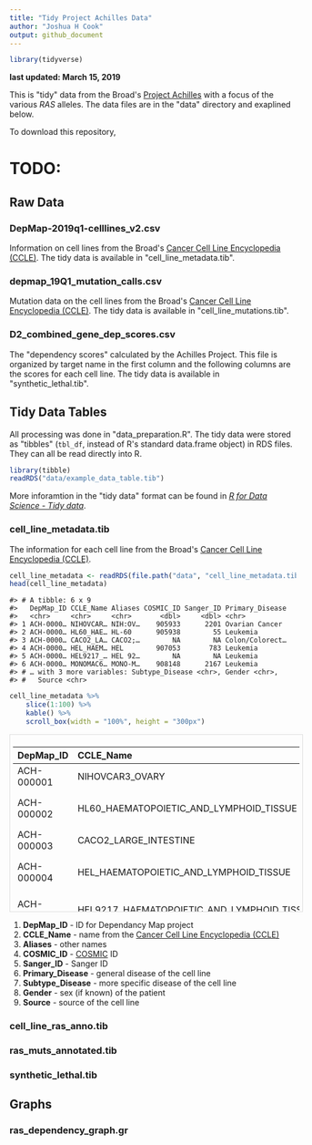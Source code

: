 ```yaml
---
title: "Tidy Project Achilles Data"
author: "Joshua H Cook"
output: github_document
---
```





```r
library(tidyverse)
```

**last updated: March 15, 2019**

This is "tidy" data from the Broad's [Project Achilles](https://depmap.org/portal/achilles/) with a focus of the various *RAS* alleles. The data files are in the "data" directory and exaplined below.

To download this repository,

# TODO:

## Raw Data

### DepMap-2019q1-celllines_v2.csv

Information on cell lines from the Broad's [Cancer Cell Line Encyclopedia (CCLE)](https://portals.broadinstitute.org/ccle). The tidy data is available in "cell_line_metadata.tib".

### depmap_19Q1_mutation_calls.csv

Mutation data on the cell lines from the Broad's [Cancer Cell Line Encyclopedia (CCLE)](https://portals.broadinstitute.org/ccle). The tidy data is available in "cell_line_mutations.tib".

### D2_combined_gene_dep_scores.csv

The "dependency scores" calculated by the Achilles Project. This file is organized by target name in the first column and the following columns are the scores for each cell line. The tidy data is available in "synthetic_lethal.tib".


## Tidy Data Tables

All processing was done in "data_preparation.R". The tidy data were stored as "tibbles" (`tbl_df`, instead of R's standard data.frame object) in RDS files. They can all be read directly into R.


```r
library(tibble)
readRDS("data/example_data_table.tib")
```

More inforamtion in the "tidy data" format can be found in [*R for Data Science - Tidy data*](https://r4ds.had.co.nz/tidy-data.html). 

### cell_line_metadata.tib

The information for each cell line from the Broad's [Cancer Cell Line Encyclopedia (CCLE)](https://portals.broadinstitute.org/ccle).


```r
cell_line_metadata <- readRDS(file.path("data", "cell_line_metadata.tib"))
head(cell_line_metadata)
```

```
#> # A tibble: 6 x 9
#>   DepMap_ID CCLE_Name Aliases COSMIC_ID Sanger_ID Primary_Disease
#>   <chr>     <chr>     <chr>       <dbl>     <dbl> <chr>          
#> 1 ACH-0000… NIHOVCAR… NIH:OV…    905933      2201 Ovarian Cancer 
#> 2 ACH-0000… HL60_HAE… HL-60      905938        55 Leukemia       
#> 3 ACH-0000… CACO2_LA… CACO2;…        NA        NA Colon/Colorect…
#> 4 ACH-0000… HEL_HAEM… HEL        907053       783 Leukemia       
#> 5 ACH-0000… HEL9217_… HEL 92…        NA        NA Leukemia       
#> 6 ACH-0000… MONOMAC6… MONO-M…    908148      2167 Leukemia       
#> # … with 3 more variables: Subtype_Disease <chr>, Gender <chr>,
#> #   Source <chr>
```


```r
cell_line_metadata %>%
	slice(1:100) %>%
	kable() %>%
	scroll_box(width = "100%", height = "300px")
```

<div style="border: 1px solid #ddd; padding: 5px; overflow-y: scroll; height:300px; overflow-x: scroll; width:100%; "><table>
 <thead>
  <tr>
   <th style="text-align:left;"> DepMap_ID </th>
   <th style="text-align:left;"> CCLE_Name </th>
   <th style="text-align:left;"> Aliases </th>
   <th style="text-align:right;"> COSMIC_ID </th>
   <th style="text-align:right;"> Sanger_ID </th>
   <th style="text-align:left;"> Primary_Disease </th>
   <th style="text-align:left;"> Subtype_Disease </th>
   <th style="text-align:left;"> Gender </th>
   <th style="text-align:left;"> Source </th>
  </tr>
 </thead>
<tbody>
  <tr>
   <td style="text-align:left;"> ACH-000001 </td>
   <td style="text-align:left;"> NIHOVCAR3_OVARY </td>
   <td style="text-align:left;"> NIH:OVCAR-3;OVCAR3 </td>
   <td style="text-align:right;"> 905933 </td>
   <td style="text-align:right;"> 2201 </td>
   <td style="text-align:left;"> Ovarian Cancer </td>
   <td style="text-align:left;"> Adenocarcinoma, high grade serous </td>
   <td style="text-align:left;"> Female </td>
   <td style="text-align:left;"> ATCC </td>
  </tr>
  <tr>
   <td style="text-align:left;"> ACH-000002 </td>
   <td style="text-align:left;"> HL60_HAEMATOPOIETIC_AND_LYMPHOID_TISSUE </td>
   <td style="text-align:left;"> HL-60 </td>
   <td style="text-align:right;"> 905938 </td>
   <td style="text-align:right;"> 55 </td>
   <td style="text-align:left;"> Leukemia </td>
   <td style="text-align:left;"> Acute Myelogenous Leukemia (AML), M3 (Promyelocytic) </td>
   <td style="text-align:left;"> Female </td>
   <td style="text-align:left;"> ATCC </td>
  </tr>
  <tr>
   <td style="text-align:left;"> ACH-000003 </td>
   <td style="text-align:left;"> CACO2_LARGE_INTESTINE </td>
   <td style="text-align:left;"> CACO2;CACO2;CaCo-2 </td>
   <td style="text-align:right;"> NA </td>
   <td style="text-align:right;"> NA </td>
   <td style="text-align:left;"> Colon/Colorectal Cancer </td>
   <td style="text-align:left;"> Colon Adenocarcinoma </td>
   <td style="text-align:left;"> -1 </td>
   <td style="text-align:left;"> NA </td>
  </tr>
  <tr>
   <td style="text-align:left;"> ACH-000004 </td>
   <td style="text-align:left;"> HEL_HAEMATOPOIETIC_AND_LYMPHOID_TISSUE </td>
   <td style="text-align:left;"> HEL </td>
   <td style="text-align:right;"> 907053 </td>
   <td style="text-align:right;"> 783 </td>
   <td style="text-align:left;"> Leukemia </td>
   <td style="text-align:left;"> Acute Myelogenous Leukemia (AML), M6 (Erythroleukemia) </td>
   <td style="text-align:left;"> Male </td>
   <td style="text-align:left;"> DSMZ </td>
  </tr>
  <tr>
   <td style="text-align:left;"> ACH-000005 </td>
   <td style="text-align:left;"> HEL9217_HAEMATOPOIETIC_AND_LYMPHOID_TISSUE </td>
   <td style="text-align:left;"> HEL 92.1.7 </td>
   <td style="text-align:right;"> NA </td>
   <td style="text-align:right;"> NA </td>
   <td style="text-align:left;"> Leukemia </td>
   <td style="text-align:left;"> Acute Myelogenous Leukemia (AML), M6 (Erythroleukemia) </td>
   <td style="text-align:left;"> Male </td>
   <td style="text-align:left;"> ATCC </td>
  </tr>
  <tr>
   <td style="text-align:left;"> ACH-000006 </td>
   <td style="text-align:left;"> MONOMAC6_HAEMATOPOIETIC_AND_LYMPHOID_TISSUE </td>
   <td style="text-align:left;"> MONO-MAC-6 </td>
   <td style="text-align:right;"> 908148 </td>
   <td style="text-align:right;"> 2167 </td>
   <td style="text-align:left;"> Leukemia </td>
   <td style="text-align:left;"> Acute Myelogenous Leukemia (AML), M5 (Monocytic) </td>
   <td style="text-align:left;"> Male </td>
   <td style="text-align:left;"> DSMZ </td>
  </tr>
  <tr>
   <td style="text-align:left;"> ACH-000007 </td>
   <td style="text-align:left;"> LS513_LARGE_INTESTINE </td>
   <td style="text-align:left;"> LS513 </td>
   <td style="text-align:right;"> 907795 </td>
   <td style="text-align:right;"> 569 </td>
   <td style="text-align:left;"> Colon/Colorectal Cancer </td>
   <td style="text-align:left;"> Colon Carcinoma </td>
   <td style="text-align:left;"> Male </td>
   <td style="text-align:left;"> ATCC </td>
  </tr>
  <tr>
   <td style="text-align:left;"> ACH-000009 </td>
   <td style="text-align:left;"> C2BBE1_LARGE_INTESTINE </td>
   <td style="text-align:left;"> C2BBe1 </td>
   <td style="text-align:right;"> 910700 </td>
   <td style="text-align:right;"> 2104 </td>
   <td style="text-align:left;"> Colon/Colorectal Cancer </td>
   <td style="text-align:left;"> Colon Adenocarcinoma </td>
   <td style="text-align:left;"> Male </td>
   <td style="text-align:left;"> ATCC </td>
  </tr>
  <tr>
   <td style="text-align:left;"> ACH-000010 </td>
   <td style="text-align:left;"> NCIH2077_LUNG </td>
   <td style="text-align:left;"> NCI-H2077;NCI-H1581 </td>
   <td style="text-align:right;"> NA </td>
   <td style="text-align:right;"> NA </td>
   <td style="text-align:left;"> Lung Cancer </td>
   <td style="text-align:left;"> Non-Small Cell Lung Cancer (NSCLC), Adenocarcinoma </td>
   <td style="text-align:left;"> NA </td>
   <td style="text-align:left;"> NA </td>
  </tr>
  <tr>
   <td style="text-align:left;"> ACH-000011 </td>
   <td style="text-align:left;"> 253J_URINARY_TRACT </td>
   <td style="text-align:left;"> 253J </td>
   <td style="text-align:right;"> NA </td>
   <td style="text-align:right;"> NA </td>
   <td style="text-align:left;"> Bladder Cancer </td>
   <td style="text-align:left;"> Carcinoma </td>
   <td style="text-align:left;"> NA </td>
   <td style="text-align:left;"> KCLB </td>
  </tr>
  <tr>
   <td style="text-align:left;"> ACH-000012 </td>
   <td style="text-align:left;"> HCC827_LUNG </td>
   <td style="text-align:left;"> HCC827 </td>
   <td style="text-align:right;"> 1240146 </td>
   <td style="text-align:right;"> 354 </td>
   <td style="text-align:left;"> Lung Cancer </td>
   <td style="text-align:left;"> Non-Small Cell Lung Cancer (NSCLC), Adenocarcinoma </td>
   <td style="text-align:left;"> Female </td>
   <td style="text-align:left;"> ATCC </td>
  </tr>
  <tr>
   <td style="text-align:left;"> ACH-000013 </td>
   <td style="text-align:left;"> ONCODG1_OVARY </td>
   <td style="text-align:left;"> ONCO-DG-1 </td>
   <td style="text-align:right;"> NA </td>
   <td style="text-align:right;"> NA </td>
   <td style="text-align:left;"> Ovarian Cancer </td>
   <td style="text-align:left;"> Adenocarcinoma </td>
   <td style="text-align:left;"> Female </td>
   <td style="text-align:left;"> DSMZ </td>
  </tr>
  <tr>
   <td style="text-align:left;"> ACH-000014 </td>
   <td style="text-align:left;"> HS294T_SKIN </td>
   <td style="text-align:left;"> Hs 294T;A101D;Hs 294.T </td>
   <td style="text-align:right;"> NA </td>
   <td style="text-align:right;"> NA </td>
   <td style="text-align:left;"> Skin Cancer </td>
   <td style="text-align:left;"> Melanoma </td>
   <td style="text-align:left;"> Male </td>
   <td style="text-align:left;"> ATCC </td>
  </tr>
  <tr>
   <td style="text-align:left;"> ACH-000015 </td>
   <td style="text-align:left;"> NCIH1581_LUNG </td>
   <td style="text-align:left;"> NCI-H1581;NCI-H2077 </td>
   <td style="text-align:right;"> 908471 </td>
   <td style="text-align:right;"> 1237 </td>
   <td style="text-align:left;"> Lung Cancer </td>
   <td style="text-align:left;"> Non-Small Cell Lung Cancer (NSCLC), Large Cell Carcinoma </td>
   <td style="text-align:left;"> Male </td>
   <td style="text-align:left;"> ATCC </td>
  </tr>
  <tr>
   <td style="text-align:left;"> ACH-000016 </td>
   <td style="text-align:left;"> SLR21_KIDNEY </td>
   <td style="text-align:left;"> SLR 21 </td>
   <td style="text-align:right;"> NA </td>
   <td style="text-align:right;"> NA </td>
   <td style="text-align:left;"> Kidney Cancer </td>
   <td style="text-align:left;"> Renal Cell Carcinoma </td>
   <td style="text-align:left;"> NA </td>
   <td style="text-align:left;"> NA </td>
  </tr>
  <tr>
   <td style="text-align:left;"> ACH-000017 </td>
   <td style="text-align:left;"> SKBR3_BREAST </td>
   <td style="text-align:left;"> SK-BR-3 </td>
   <td style="text-align:right;"> NA </td>
   <td style="text-align:right;"> NA </td>
   <td style="text-align:left;"> Breast Cancer </td>
   <td style="text-align:left;"> Carcinoma </td>
   <td style="text-align:left;"> Female </td>
   <td style="text-align:left;"> ATCC </td>
  </tr>
  <tr>
   <td style="text-align:left;"> ACH-000018 </td>
   <td style="text-align:left;"> T24_URINARY_TRACT </td>
   <td style="text-align:left;"> T24 </td>
   <td style="text-align:right;"> 724812 </td>
   <td style="text-align:right;"> 1455 </td>
   <td style="text-align:left;"> Bladder Cancer </td>
   <td style="text-align:left;"> Carcinoma </td>
   <td style="text-align:left;"> Female </td>
   <td style="text-align:left;"> ATCC </td>
  </tr>
  <tr>
   <td style="text-align:left;"> ACH-000019 </td>
   <td style="text-align:left;"> MCF7_BREAST </td>
   <td style="text-align:left;"> MCF7 </td>
   <td style="text-align:right;"> 905946 </td>
   <td style="text-align:right;"> 588 </td>
   <td style="text-align:left;"> Breast Cancer </td>
   <td style="text-align:left;"> Carcinoma </td>
   <td style="text-align:left;"> Female </td>
   <td style="text-align:left;"> ATCC </td>
  </tr>
  <tr>
   <td style="text-align:left;"> ACH-000492 </td>
   <td style="text-align:left;"> MUTZ5_HAEMATOPOIETIC_AND_LYMPHOID_TISSUE </td>
   <td style="text-align:left;"> MUTZ-5 </td>
   <td style="text-align:right;"> NA </td>
   <td style="text-align:right;"> NA </td>
   <td style="text-align:left;"> Leukemia </td>
   <td style="text-align:left;"> Acute Lymphoblastic Leukemia (ALL), B-cell </td>
   <td style="text-align:left;"> Male </td>
   <td style="text-align:left;"> DSMZ </td>
  </tr>
  <tr>
   <td style="text-align:left;"> ACH-000021 </td>
   <td style="text-align:left;"> NCIH1693_LUNG </td>
   <td style="text-align:left;"> NCI-H1693 </td>
   <td style="text-align:right;"> 687802 </td>
   <td style="text-align:right;"> 634 </td>
   <td style="text-align:left;"> Lung Cancer </td>
   <td style="text-align:left;"> Non-Small Cell Lung Cancer (NSCLC), Adenocarcinoma </td>
   <td style="text-align:left;"> Female </td>
   <td style="text-align:left;"> ATCC </td>
  </tr>
  <tr>
   <td style="text-align:left;"> ACH-000022 </td>
   <td style="text-align:left;"> PATU8988S_PANCREAS </td>
   <td style="text-align:left;"> PA-TU-8988S </td>
   <td style="text-align:right;"> NA </td>
   <td style="text-align:right;"> NA </td>
   <td style="text-align:left;"> Pancreatic Cancer </td>
   <td style="text-align:left;"> Ductal Adenocarcinoma, exocrine </td>
   <td style="text-align:left;"> Female </td>
   <td style="text-align:left;"> DSMZ </td>
  </tr>
  <tr>
   <td style="text-align:left;"> ACH-000023 </td>
   <td style="text-align:left;"> PATU8988T_PANCREAS </td>
   <td style="text-align:left;"> PA-TU-8988T </td>
   <td style="text-align:right;"> 1240201 </td>
   <td style="text-align:right;"> 1242 </td>
   <td style="text-align:left;"> Pancreatic Cancer </td>
   <td style="text-align:left;"> Ductal Adenocarcinoma, exocrine </td>
   <td style="text-align:left;"> Female </td>
   <td style="text-align:left;"> DSMZ </td>
  </tr>
  <tr>
   <td style="text-align:left;"> ACH-000024 </td>
   <td style="text-align:left;"> OPM2_HAEMATOPOIETIC_AND_LYMPHOID_TISSUE </td>
   <td style="text-align:left;"> OPM-2 </td>
   <td style="text-align:right;"> 909249 </td>
   <td style="text-align:right;"> 112 </td>
   <td style="text-align:left;"> Myeloma </td>
   <td style="text-align:left;"> Multiple Myeloma </td>
   <td style="text-align:left;"> Female </td>
   <td style="text-align:left;"> DSMZ </td>
  </tr>
  <tr>
   <td style="text-align:left;"> ACH-000036 </td>
   <td style="text-align:left;"> U343_CENTRAL_NERVOUS_SYSTEM </td>
   <td style="text-align:left;"> U343 </td>
   <td style="text-align:right;"> NA </td>
   <td style="text-align:right;"> NA </td>
   <td style="text-align:left;"> Brain Cancer </td>
   <td style="text-align:left;"> Glioblastoma </td>
   <td style="text-align:left;"> NA </td>
   <td style="text-align:left;"> NA </td>
  </tr>
  <tr>
   <td style="text-align:left;"> ACH-000026 </td>
   <td style="text-align:left;"> 253JBV_URINARY_TRACT </td>
   <td style="text-align:left;"> 253J-BV </td>
   <td style="text-align:right;"> NA </td>
   <td style="text-align:right;"> NA </td>
   <td style="text-align:left;"> Bladder Cancer </td>
   <td style="text-align:left;"> Carcinoma </td>
   <td style="text-align:left;"> NA </td>
   <td style="text-align:left;"> NA </td>
  </tr>
  <tr>
   <td style="text-align:left;"> ACH-000027 </td>
   <td style="text-align:left;"> GOS3_CENTRAL_NERVOUS_SYSTEM </td>
   <td style="text-align:left;"> GOS-3 </td>
   <td style="text-align:right;"> NA </td>
   <td style="text-align:right;"> NA </td>
   <td style="text-align:left;"> Brain Cancer </td>
   <td style="text-align:left;"> Glioblastoma </td>
   <td style="text-align:left;"> Male </td>
   <td style="text-align:left;"> DSMZ </td>
  </tr>
  <tr>
   <td style="text-align:left;"> ACH-000028 </td>
   <td style="text-align:left;"> KPL1_BREAST </td>
   <td style="text-align:left;"> KPL-1 </td>
   <td style="text-align:right;"> NA </td>
   <td style="text-align:right;"> NA </td>
   <td style="text-align:left;"> Breast Cancer </td>
   <td style="text-align:left;"> Carcinoma </td>
   <td style="text-align:left;"> Female </td>
   <td style="text-align:left;"> DSMZ </td>
  </tr>
  <tr>
   <td style="text-align:left;"> ACH-000053 </td>
   <td style="text-align:left;"> KARPAS299_HAEMATOPOIETIC_AND_LYMPHOID_TISSUE </td>
   <td style="text-align:left;"> KARPAS-299 </td>
   <td style="text-align:right;"> 907273 </td>
   <td style="text-align:right;"> 906 </td>
   <td style="text-align:left;"> Lymphoma </td>
   <td style="text-align:left;"> T-cell, Non-Hodgkins, Anaplastic Large Cell (ALCL) </td>
   <td style="text-align:left;"> Male </td>
   <td style="text-align:left;"> ECAAC </td>
  </tr>
  <tr>
   <td style="text-align:left;"> ACH-000030 </td>
   <td style="text-align:left;"> PC14_LUNG </td>
   <td style="text-align:left;"> PC-14 </td>
   <td style="text-align:right;"> 753608 </td>
   <td style="text-align:right;"> 198 </td>
   <td style="text-align:left;"> Lung Cancer </td>
   <td style="text-align:left;"> Non-Small Cell Lung Cancer (NSCLC), Adenocarcinoma </td>
   <td style="text-align:left;"> NA </td>
   <td style="text-align:left;"> RIKEN </td>
  </tr>
  <tr>
   <td style="text-align:left;"> ACH-000031 </td>
   <td style="text-align:left;"> PANC0213_PANCREAS </td>
   <td style="text-align:left;"> Panc 02.13 </td>
   <td style="text-align:right;"> NA </td>
   <td style="text-align:right;"> NA </td>
   <td style="text-align:left;"> Pancreatic Cancer </td>
   <td style="text-align:left;"> Ductal Adenocarcinoma, exocrine </td>
   <td style="text-align:left;"> Female </td>
   <td style="text-align:left;"> ATCC </td>
  </tr>
  <tr>
   <td style="text-align:left;"> ACH-000032 </td>
   <td style="text-align:left;"> MHHCALL3_HAEMATOPOIETIC_AND_LYMPHOID_TISSUE </td>
   <td style="text-align:left;"> MHH-CALL-3 </td>
   <td style="text-align:right;"> NA </td>
   <td style="text-align:right;"> NA </td>
   <td style="text-align:left;"> Leukemia </td>
   <td style="text-align:left;"> Acute Lymphoblastic Leukemia (ALL), B-cell </td>
   <td style="text-align:left;"> Female </td>
   <td style="text-align:left;"> DSMZ </td>
  </tr>
  <tr>
   <td style="text-align:left;"> ACH-000033 </td>
   <td style="text-align:left;"> NCIH1819_LUNG </td>
   <td style="text-align:left;"> NCI-H1819 </td>
   <td style="text-align:right;"> NA </td>
   <td style="text-align:right;"> NA </td>
   <td style="text-align:left;"> Lung Cancer </td>
   <td style="text-align:left;"> Non-Small Cell Lung Cancer (NSCLC), Adenocarcinoma </td>
   <td style="text-align:left;"> -1 </td>
   <td style="text-align:left;"> NA </td>
  </tr>
  <tr>
   <td style="text-align:left;"> ACH-000034 </td>
   <td style="text-align:left;"> PLB985_HAEMATOPOIETIC_AND_LYMPHOID_TISSUE </td>
   <td style="text-align:left;"> PLB985;PLB-985 </td>
   <td style="text-align:right;"> NA </td>
   <td style="text-align:right;"> NA </td>
   <td style="text-align:left;"> Leukemia </td>
   <td style="text-align:left;"> Acute Myelogenous Leukemia (AML) </td>
   <td style="text-align:left;"> NA </td>
   <td style="text-align:left;"> NA </td>
  </tr>
  <tr>
   <td style="text-align:left;"> ACH-000035 </td>
   <td style="text-align:left;"> NCIH1650_LUNG </td>
   <td style="text-align:left;"> NCI-H1650 </td>
   <td style="text-align:right;"> 687800 </td>
   <td style="text-align:right;"> 1548 </td>
   <td style="text-align:left;"> Lung Cancer </td>
   <td style="text-align:left;"> Non-Small Cell Lung Cancer (NSCLC), Bronchoalveolar Carcinoma </td>
   <td style="text-align:left;"> Male </td>
   <td style="text-align:left;"> ATCC </td>
  </tr>
  <tr>
   <td style="text-align:left;"> ACH-000127 </td>
   <td style="text-align:left;"> SLR20_KIDNEY </td>
   <td style="text-align:left;"> SLR 20 </td>
   <td style="text-align:right;"> NA </td>
   <td style="text-align:right;"> NA </td>
   <td style="text-align:left;"> Kidney Cancer </td>
   <td style="text-align:left;"> Renal Cell Carcinoma </td>
   <td style="text-align:left;"> NA </td>
   <td style="text-align:left;"> NA </td>
  </tr>
  <tr>
   <td style="text-align:left;"> ACH-000037 </td>
   <td style="text-align:left;"> S117_THYROID </td>
   <td style="text-align:left;"> S-117 </td>
   <td style="text-align:right;"> NA </td>
   <td style="text-align:right;"> NA </td>
   <td style="text-align:left;"> Sarcoma </td>
   <td style="text-align:left;"> Unknown </td>
   <td style="text-align:left;"> Female </td>
   <td style="text-align:left;"> DSMZ </td>
  </tr>
  <tr>
   <td style="text-align:left;"> ACH-000371 </td>
   <td style="text-align:left;"> RL_HAEMATOPOIETIC_AND_LYMPHOID_TISSUE </td>
   <td style="text-align:left;"> RL </td>
   <td style="text-align:right;"> 910861 </td>
   <td style="text-align:right;"> 1273 </td>
   <td style="text-align:left;"> Lymphoma </td>
   <td style="text-align:left;"> B-cell, Non-Hodgkins </td>
   <td style="text-align:left;"> Male </td>
   <td style="text-align:left;"> ATCC </td>
  </tr>
  <tr>
   <td style="text-align:left;"> ACH-000052 </td>
   <td style="text-align:left;"> A673_BONE </td>
   <td style="text-align:left;"> A-673 </td>
   <td style="text-align:right;"> 684052 </td>
   <td style="text-align:right;"> 660 </td>
   <td style="text-align:left;"> Bone Cancer </td>
   <td style="text-align:left;"> Ewings Sarcoma </td>
   <td style="text-align:left;"> Female </td>
   <td style="text-align:left;"> ATCC </td>
  </tr>
  <tr>
   <td style="text-align:left;"> ACH-000040 </td>
   <td style="text-align:left;"> U118MG_CENTRAL_NERVOUS_SYSTEM </td>
   <td style="text-align:left;"> U-118 MG </td>
   <td style="text-align:right;"> 687588 </td>
   <td style="text-align:right;"> 7 </td>
   <td style="text-align:left;"> Brain Cancer </td>
   <td style="text-align:left;"> Glioblastoma </td>
   <td style="text-align:left;"> NA </td>
   <td style="text-align:left;"> ATCC </td>
  </tr>
  <tr>
   <td style="text-align:left;"> ACH-000210 </td>
   <td style="text-align:left;"> CADOES1_BONE </td>
   <td style="text-align:left;"> CADO-ES1;CADO-ES-1 </td>
   <td style="text-align:right;"> 753539 </td>
   <td style="text-align:right;"> 1523 </td>
   <td style="text-align:left;"> Bone Cancer </td>
   <td style="text-align:left;"> Ewings Sarcoma </td>
   <td style="text-align:left;"> Female </td>
   <td style="text-align:left;"> DSMZ </td>
  </tr>
  <tr>
   <td style="text-align:left;"> ACH-000042 </td>
   <td style="text-align:left;"> PANC0203_PANCREAS </td>
   <td style="text-align:left;"> Panc 02.03 </td>
   <td style="text-align:right;"> 1298475 </td>
   <td style="text-align:right;"> 1838 </td>
   <td style="text-align:left;"> Pancreatic Cancer </td>
   <td style="text-align:left;"> Ductal Adenocarcinoma, exocrine </td>
   <td style="text-align:left;"> Female </td>
   <td style="text-align:left;"> ATCC </td>
  </tr>
  <tr>
   <td style="text-align:left;"> ACH-000043 </td>
   <td style="text-align:left;"> HS895T_FIBROBLAST </td>
   <td style="text-align:left;"> Hs 895.T </td>
   <td style="text-align:right;"> NA </td>
   <td style="text-align:right;"> NA </td>
   <td style="text-align:left;"> Fibroblast </td>
   <td style="text-align:left;"> malignant_melanoma </td>
   <td style="text-align:left;"> Female </td>
   <td style="text-align:left;"> ATCC </td>
  </tr>
  <tr>
   <td style="text-align:left;"> ACH-001393 </td>
   <td style="text-align:left;"> SUM190PT_BREAST </td>
   <td style="text-align:left;"> NA </td>
   <td style="text-align:right;"> NA </td>
   <td style="text-align:right;"> NA </td>
   <td style="text-align:left;"> Breast Cancer </td>
   <td style="text-align:left;"> Carcinoma </td>
   <td style="text-align:left;"> Female </td>
   <td style="text-align:left;"> NA </td>
  </tr>
  <tr>
   <td style="text-align:left;"> ACH-000045 </td>
   <td style="text-align:left;"> MV411_HAEMATOPOIETIC_AND_LYMPHOID_TISSUE </td>
   <td style="text-align:left;"> MV4;11;MV-4-11 </td>
   <td style="text-align:right;"> 908156 </td>
   <td style="text-align:right;"> 133 </td>
   <td style="text-align:left;"> Leukemia </td>
   <td style="text-align:left;"> Acute Myelogenous Leukemia (AML) </td>
   <td style="text-align:left;"> Male </td>
   <td style="text-align:left;"> ATCC </td>
  </tr>
  <tr>
   <td style="text-align:left;"> ACH-000046 </td>
   <td style="text-align:left;"> ACHN_KIDNEY </td>
   <td style="text-align:left;"> ACHN </td>
   <td style="text-align:right;"> 905950 </td>
   <td style="text-align:right;"> 371 </td>
   <td style="text-align:left;"> Kidney Cancer </td>
   <td style="text-align:left;"> Renal Cell Adenocarcinoma </td>
   <td style="text-align:left;"> Male </td>
   <td style="text-align:left;"> ATCC </td>
  </tr>
  <tr>
   <td style="text-align:left;"> ACH-000047 </td>
   <td style="text-align:left;"> GCIY_STOMACH </td>
   <td style="text-align:left;"> GCIY </td>
   <td style="text-align:right;"> 906869 </td>
   <td style="text-align:right;"> 1414 </td>
   <td style="text-align:left;"> Gastric Cancer </td>
   <td style="text-align:left;"> Adenocarcinoma </td>
   <td style="text-align:left;"> Female </td>
   <td style="text-align:left;"> RIKEN </td>
  </tr>
  <tr>
   <td style="text-align:left;"> ACH-000048 </td>
   <td style="text-align:left;"> TOV112D_OVARY </td>
   <td style="text-align:left;"> TOV-112D </td>
   <td style="text-align:right;"> 1299070 </td>
   <td style="text-align:right;"> 5 </td>
   <td style="text-align:left;"> Ovarian Cancer </td>
   <td style="text-align:left;"> Adenocarcinoma, endometrioid </td>
   <td style="text-align:left;"> Female </td>
   <td style="text-align:left;"> ATCC </td>
  </tr>
  <tr>
   <td style="text-align:left;"> ACH-000049 </td>
   <td style="text-align:left;"> HEKTE_KIDNEY </td>
   <td style="text-align:left;"> HEK TE </td>
   <td style="text-align:right;"> NA </td>
   <td style="text-align:right;"> NA </td>
   <td style="text-align:left;"> Kidney Cancer </td>
   <td style="text-align:left;"> Immortalized </td>
   <td style="text-align:left;"> NA </td>
   <td style="text-align:left;"> NA </td>
  </tr>
  <tr>
   <td style="text-align:left;"> ACH-000050 </td>
   <td style="text-align:left;"> NCIH929_HAEMATOPOIETIC_AND_LYMPHOID_TISSUE </td>
   <td style="text-align:left;"> NCI-H929 </td>
   <td style="text-align:right;"> 724825 </td>
   <td style="text-align:right;"> 1230 </td>
   <td style="text-align:left;"> Myeloma </td>
   <td style="text-align:left;"> Multiple Myeloma, plasmacytoma </td>
   <td style="text-align:left;"> Female </td>
   <td style="text-align:left;"> ATCC </td>
  </tr>
  <tr>
   <td style="text-align:left;"> ACH-000051 </td>
   <td style="text-align:left;"> TE617T_SOFT_TISSUE </td>
   <td style="text-align:left;"> TE 617.T </td>
   <td style="text-align:right;"> NA </td>
   <td style="text-align:right;"> NA </td>
   <td style="text-align:left;"> Sarcoma </td>
   <td style="text-align:left;"> Rhabdomyosarcoma </td>
   <td style="text-align:left;"> Female </td>
   <td style="text-align:left;"> ATCC </td>
  </tr>
  <tr>
   <td style="text-align:left;"> ACH-001022 </td>
   <td style="text-align:left;"> CBAGPN_BONE </td>
   <td style="text-align:left;"> NA </td>
   <td style="text-align:right;"> NA </td>
   <td style="text-align:right;"> NA </td>
   <td style="text-align:left;"> Bone Cancer </td>
   <td style="text-align:left;"> Ewings Sarcoma </td>
   <td style="text-align:left;"> NA </td>
   <td style="text-align:left;"> NA </td>
  </tr>
  <tr>
   <td style="text-align:left;"> ACH-000169 </td>
   <td style="text-align:left;"> RD_SOFT_TISSUE </td>
   <td style="text-align:left;"> RD </td>
   <td style="text-align:right;"> 909264 </td>
   <td style="text-align:right;"> 1763 </td>
   <td style="text-align:left;"> Sarcoma </td>
   <td style="text-align:left;"> Rhabdomyosarcoma, embryonal </td>
   <td style="text-align:left;"> Female </td>
   <td style="text-align:left;"> ATCC </td>
  </tr>
  <tr>
   <td style="text-align:left;"> ACH-000054 </td>
   <td style="text-align:left;"> HT1080_SOFT_TISSUE </td>
   <td style="text-align:left;"> HT-1080 </td>
   <td style="text-align:right;"> 907064 </td>
   <td style="text-align:right;"> 1391 </td>
   <td style="text-align:left;"> Sarcoma </td>
   <td style="text-align:left;"> Fibrosarcoma </td>
   <td style="text-align:left;"> Male </td>
   <td style="text-align:left;"> ATCC </td>
  </tr>
  <tr>
   <td style="text-align:left;"> ACH-000055 </td>
   <td style="text-align:left;"> D283MED_CENTRAL_NERVOUS_SYSTEM </td>
   <td style="text-align:left;"> D283 Med;D283 </td>
   <td style="text-align:right;"> 906834 </td>
   <td style="text-align:right;"> 1184 </td>
   <td style="text-align:left;"> Brain Cancer </td>
   <td style="text-align:left;"> Medulloblastoma </td>
   <td style="text-align:left;"> Male </td>
   <td style="text-align:left;"> ATCC </td>
  </tr>
  <tr>
   <td style="text-align:left;"> ACH-000056 </td>
   <td style="text-align:left;"> DOHH2_HAEMATOPOIETIC_AND_LYMPHOID_TISSUE </td>
   <td style="text-align:left;"> DOHH-2 </td>
   <td style="text-align:right;"> 906842 </td>
   <td style="text-align:right;"> 1339 </td>
   <td style="text-align:left;"> Lymphoma </td>
   <td style="text-align:left;"> Diffuse Large B-cell Lymphoma (DLBCL) </td>
   <td style="text-align:left;"> Male </td>
   <td style="text-align:left;"> DSMZ </td>
  </tr>
  <tr>
   <td style="text-align:left;"> ACH-000057 </td>
   <td style="text-align:left;"> OPM1_HAEMATOPOIETIC_AND_LYMPHOID_TISSUE </td>
   <td style="text-align:left;"> OPM-1 </td>
   <td style="text-align:right;"> NA </td>
   <td style="text-align:right;"> NA </td>
   <td style="text-align:left;"> Myeloma </td>
   <td style="text-align:left;"> Multiple Myeloma </td>
   <td style="text-align:left;"> -1 </td>
   <td style="text-align:left;"> NA </td>
  </tr>
  <tr>
   <td style="text-align:left;"> ACH-000058 </td>
   <td style="text-align:left;"> ML1_THYROID </td>
   <td style="text-align:left;"> ML-1 </td>
   <td style="text-align:right;"> 1240178 </td>
   <td style="text-align:right;"> 1227 </td>
   <td style="text-align:left;"> Thyroid Cancer </td>
   <td style="text-align:left;"> Carcinoma, follicular </td>
   <td style="text-align:left;"> NA </td>
   <td style="text-align:left;"> DSMZ </td>
  </tr>
  <tr>
   <td style="text-align:left;"> ACH-000156 </td>
   <td style="text-align:left;"> MHHCALL4_HAEMATOPOIETIC_AND_LYMPHOID_TISSUE </td>
   <td style="text-align:left;"> MHH-CALL-4 </td>
   <td style="text-align:right;"> 908133 </td>
   <td style="text-align:right;"> 2070 </td>
   <td style="text-align:left;"> Leukemia </td>
   <td style="text-align:left;"> Acute Lymphoblastic Leukemia (ALL), B-cell </td>
   <td style="text-align:left;"> Male </td>
   <td style="text-align:left;"> DSMZ </td>
  </tr>
  <tr>
   <td style="text-align:left;"> ACH-000060 </td>
   <td style="text-align:left;"> PANC1005_PANCREAS </td>
   <td style="text-align:left;"> Panc 10.05 </td>
   <td style="text-align:right;"> 925348 </td>
   <td style="text-align:right;"> 197 </td>
   <td style="text-align:left;"> Pancreatic Cancer </td>
   <td style="text-align:left;"> Carcinoma </td>
   <td style="text-align:left;"> Male </td>
   <td style="text-align:left;"> ATCC </td>
  </tr>
  <tr>
   <td style="text-align:left;"> ACH-000061 </td>
   <td style="text-align:left;"> HH_HAEMATOPOIETIC_AND_LYMPHOID_TISSUE </td>
   <td style="text-align:left;"> HH </td>
   <td style="text-align:right;"> 907056 </td>
   <td style="text-align:right;"> 310 </td>
   <td style="text-align:left;"> Lymphoma </td>
   <td style="text-align:left;"> T-cell, Non-Hodgkins, Cutaneous </td>
   <td style="text-align:left;"> Male </td>
   <td style="text-align:left;"> ATCC </td>
  </tr>
  <tr>
   <td style="text-align:left;"> ACH-000062 </td>
   <td style="text-align:left;"> RERFLCMS_LUNG </td>
   <td style="text-align:left;"> RERF-LC-MS </td>
   <td style="text-align:right;"> 910931 </td>
   <td style="text-align:right;"> 2051 </td>
   <td style="text-align:left;"> Lung Cancer </td>
   <td style="text-align:left;"> Non-Small Cell Lung Cancer (NSCLC), Adenocarcinoma </td>
   <td style="text-align:left;"> NA </td>
   <td style="text-align:left;"> JCRB </td>
  </tr>
  <tr>
   <td style="text-align:left;"> ACH-000063 </td>
   <td style="text-align:left;"> HS616T_FIBROBLAST </td>
   <td style="text-align:left;"> NA </td>
   <td style="text-align:right;"> NA </td>
   <td style="text-align:right;"> NA </td>
   <td style="text-align:left;"> Lymphoma </td>
   <td style="text-align:left;"> B-Cell, Hodgkins </td>
   <td style="text-align:left;"> Male </td>
   <td style="text-align:left;"> NA </td>
  </tr>
  <tr>
   <td style="text-align:left;"> ACH-000064 </td>
   <td style="text-align:left;"> SALE_LUNG </td>
   <td style="text-align:left;"> SALE </td>
   <td style="text-align:right;"> NA </td>
   <td style="text-align:right;"> NA </td>
   <td style="text-align:left;"> Lung Cancer </td>
   <td style="text-align:left;"> Immortalized </td>
   <td style="text-align:left;"> NA </td>
   <td style="text-align:left;"> NA </td>
  </tr>
  <tr>
   <td style="text-align:left;"> ACH-000065 </td>
   <td style="text-align:left;"> OCIAML5_HAEMATOPOIETIC_AND_LYMPHOID_TISSUE </td>
   <td style="text-align:left;"> OCI-AML5 </td>
   <td style="text-align:right;"> 1330983 </td>
   <td style="text-align:right;"> 2130 </td>
   <td style="text-align:left;"> Leukemia </td>
   <td style="text-align:left;"> Acute Myelogenous Leukemia (AML) </td>
   <td style="text-align:left;"> Male </td>
   <td style="text-align:left;"> DSMZ </td>
  </tr>
  <tr>
   <td style="text-align:left;"> ACH-000066 </td>
   <td style="text-align:left;"> HCC4006_LUNG </td>
   <td style="text-align:left;"> HCC4006 </td>
   <td style="text-align:right;"> NA </td>
   <td style="text-align:right;"> NA </td>
   <td style="text-align:left;"> Lung Cancer </td>
   <td style="text-align:left;"> Non-Small Cell Lung Cancer (NSCLC), Adenocarcinoma </td>
   <td style="text-align:left;"> Male </td>
   <td style="text-align:left;"> ATCC </td>
  </tr>
  <tr>
   <td style="text-align:left;"> ACH-000067 </td>
   <td style="text-align:left;"> HS683_CENTRAL_NERVOUS_SYSTEM </td>
   <td style="text-align:left;"> Hs 683 </td>
   <td style="text-align:right;"> 1240150 </td>
   <td style="text-align:right;"> 769 </td>
   <td style="text-align:left;"> Brain Cancer </td>
   <td style="text-align:left;"> Glioma </td>
   <td style="text-align:left;"> Male </td>
   <td style="text-align:left;"> ATCC </td>
  </tr>
  <tr>
   <td style="text-align:left;"> ACH-000069 </td>
   <td style="text-align:left;"> HS611T_HAEMATOPOIETIC_AND_LYMPHOID_TISSUE </td>
   <td style="text-align:left;"> Hs 611.T </td>
   <td style="text-align:right;"> NA </td>
   <td style="text-align:right;"> NA </td>
   <td style="text-align:left;"> Lymphoma </td>
   <td style="text-align:left;"> B-cell, Hodgkins </td>
   <td style="text-align:left;"> Female </td>
   <td style="text-align:left;"> ATCC </td>
  </tr>
  <tr>
   <td style="text-align:left;"> ACH-001498 </td>
   <td style="text-align:left;"> FARAGE_HAEMATOPOIETIC_AND_LYMPHOID_TISSUE </td>
   <td style="text-align:left;"> NA </td>
   <td style="text-align:right;"> 1297449 </td>
   <td style="text-align:right;"> 1772 </td>
   <td style="text-align:left;"> Lymphoma </td>
   <td style="text-align:left;"> B-cell, Non-Hodgkins </td>
   <td style="text-align:left;"> Female </td>
   <td style="text-align:left;"> NA </td>
  </tr>
  <tr>
   <td style="text-align:left;"> ACH-000071 </td>
   <td style="text-align:left;"> HS706T_BONE </td>
   <td style="text-align:left;"> NA </td>
   <td style="text-align:right;"> NA </td>
   <td style="text-align:right;"> NA </td>
   <td style="text-align:left;"> fibroblast </td>
   <td style="text-align:left;"> giant_cell_tumor </td>
   <td style="text-align:left;"> Female </td>
   <td style="text-align:left;"> ATCC </td>
  </tr>
  <tr>
   <td style="text-align:left;"> ACH-000072 </td>
   <td style="text-align:left;"> MEG01_HAEMATOPOIETIC_AND_LYMPHOID_TISSUE </td>
   <td style="text-align:left;"> MEG-01 </td>
   <td style="text-align:right;"> 908126 </td>
   <td style="text-align:right;"> 1263 </td>
   <td style="text-align:left;"> Leukemia </td>
   <td style="text-align:left;"> Chronic Myelogenous Leukemia (CML) </td>
   <td style="text-align:left;"> Male </td>
   <td style="text-align:left;"> ATCC </td>
  </tr>
  <tr>
   <td style="text-align:left;"> ACH-000220 </td>
   <td style="text-align:left;"> MINO_HAEMATOPOIETIC_AND_LYMPHOID_TISSUE </td>
   <td style="text-align:left;"> Mino </td>
   <td style="text-align:right;"> NA </td>
   <td style="text-align:right;"> NA </td>
   <td style="text-align:left;"> Lymphoma </td>
   <td style="text-align:left;"> B-cell, Non-Hodgkins, Mantle Cell </td>
   <td style="text-align:left;"> Male </td>
   <td style="text-align:left;"> ATCC </td>
  </tr>
  <tr>
   <td style="text-align:left;"> ACH-000074 </td>
   <td style="text-align:left;"> KU812_HAEMATOPOIETIC_AND_LYMPHOID_TISSUE </td>
   <td style="text-align:left;"> KU812 </td>
   <td style="text-align:right;"> 907311 </td>
   <td style="text-align:right;"> 598 </td>
   <td style="text-align:left;"> Leukemia </td>
   <td style="text-align:left;"> Chronic Myelogenous Leukemia (CML), blast crisis </td>
   <td style="text-align:left;"> Male </td>
   <td style="text-align:left;"> ATCC </td>
  </tr>
  <tr>
   <td style="text-align:left;"> ACH-000075 </td>
   <td style="text-align:left;"> U87MG_CENTRAL_NERVOUS_SYSTEM </td>
   <td style="text-align:left;"> U-87 MG </td>
   <td style="text-align:right;"> 687590 </td>
   <td style="text-align:right;"> 549 </td>
   <td style="text-align:left;"> Brain Cancer </td>
   <td style="text-align:left;"> Glioblastoma </td>
   <td style="text-align:left;"> Female </td>
   <td style="text-align:left;"> ATCC </td>
  </tr>
  <tr>
   <td style="text-align:left;"> ACH-000076 </td>
   <td style="text-align:left;"> NCO2_HAEMATOPOIETIC_AND_LYMPHOID_TISSUE </td>
   <td style="text-align:left;"> NCO2 </td>
   <td style="text-align:right;"> NA </td>
   <td style="text-align:right;"> NA </td>
   <td style="text-align:left;"> Leukemia </td>
   <td style="text-align:left;"> Chronic Myelogenous Leukemia (CML) </td>
   <td style="text-align:left;"> Female </td>
   <td style="text-align:left;"> HSSRB </td>
  </tr>
  <tr>
   <td style="text-align:left;"> ACH-000077 </td>
   <td style="text-align:left;"> MJ_HAEMATOPOIETIC_AND_LYMPHOID_TISSUE </td>
   <td style="text-align:left;"> MJ </td>
   <td style="text-align:right;"> NA </td>
   <td style="text-align:right;"> NA </td>
   <td style="text-align:left;"> Lymphoma </td>
   <td style="text-align:left;"> T-cell, Non-Hodgkins, Cutaneous </td>
   <td style="text-align:left;"> Male </td>
   <td style="text-align:left;"> ATCC </td>
  </tr>
  <tr>
   <td style="text-align:left;"> ACH-000078 </td>
   <td style="text-align:left;"> MHHNB11_AUTONOMIC_GANGLIA </td>
   <td style="text-align:left;"> MHH-NB-11 </td>
   <td style="text-align:right;"> 908135 </td>
   <td style="text-align:right;"> 1818 </td>
   <td style="text-align:left;"> Neuroblastoma </td>
   <td style="text-align:left;"> Unknown </td>
   <td style="text-align:left;"> Male </td>
   <td style="text-align:left;"> DSMZ </td>
  </tr>
  <tr>
   <td style="text-align:left;"> ACH-000079 </td>
   <td style="text-align:left;"> TE125T_FIBROBLAST </td>
   <td style="text-align:left;"> TE 125.T </td>
   <td style="text-align:right;"> NA </td>
   <td style="text-align:right;"> NA </td>
   <td style="text-align:left;"> Fibroblast </td>
   <td style="text-align:left;"> Rhabdomyosarcoma </td>
   <td style="text-align:left;"> Female </td>
   <td style="text-align:left;"> ATCC </td>
  </tr>
  <tr>
   <td style="text-align:left;"> ACH-000070 </td>
   <td style="text-align:left;"> 697_HAEMATOPOIETIC_AND_LYMPHOID_TISSUE </td>
   <td style="text-align:left;"> 697 </td>
   <td style="text-align:right;"> 906800 </td>
   <td style="text-align:right;"> 63 </td>
   <td style="text-align:left;"> Leukemia </td>
   <td style="text-align:left;"> Acute Lymphoblastic Leukemia (ALL), B-cell </td>
   <td style="text-align:left;"> Male </td>
   <td style="text-align:left;"> DSMZ </td>
  </tr>
  <tr>
   <td style="text-align:left;"> ACH-000081 </td>
   <td style="text-align:left;"> GDM1_HAEMATOPOIETIC_AND_LYMPHOID_TISSUE </td>
   <td style="text-align:left;"> GDM-1 </td>
   <td style="text-align:right;"> 906870 </td>
   <td style="text-align:right;"> 164 </td>
   <td style="text-align:left;"> Leukemia </td>
   <td style="text-align:left;"> Acute Myelogenous Leukemia (AML) </td>
   <td style="text-align:left;"> Female </td>
   <td style="text-align:left;"> ATCC </td>
  </tr>
  <tr>
   <td style="text-align:left;"> ACH-000082 </td>
   <td style="text-align:left;"> G292CLONEA141B1_BONE </td>
   <td style="text-align:left;"> G-292;clone A141B1;G292CLONEA141B1;G-292 clone A141B1 </td>
   <td style="text-align:right;"> 1290807 </td>
   <td style="text-align:right;"> 661 </td>
   <td style="text-align:left;"> Bone Cancer </td>
   <td style="text-align:left;"> Osteosarcoma </td>
   <td style="text-align:left;"> Female </td>
   <td style="text-align:left;"> ATCC </td>
  </tr>
  <tr>
   <td style="text-align:left;"> ACH-000083 </td>
   <td style="text-align:left;"> HS281T_FIBROBLAST </td>
   <td style="text-align:left;"> Hs 281.T </td>
   <td style="text-align:right;"> NA </td>
   <td style="text-align:right;"> NA </td>
   <td style="text-align:left;"> Fibroblast </td>
   <td style="text-align:left;"> Unknown </td>
   <td style="text-align:left;"> Female </td>
   <td style="text-align:left;"> ATCC </td>
  </tr>
  <tr>
   <td style="text-align:left;"> ACH-000084 </td>
   <td style="text-align:left;"> MUTZ3_HAEMATOPOIETIC_AND_LYMPHOID_TISSUE </td>
   <td style="text-align:left;"> MUTZ3 </td>
   <td style="text-align:right;"> NA </td>
   <td style="text-align:right;"> NA </td>
   <td style="text-align:left;"> Leukemia </td>
   <td style="text-align:left;"> Acute Myelogenous Leukemia (AML) </td>
   <td style="text-align:left;"> Male </td>
   <td style="text-align:left;"> DSMZ </td>
  </tr>
  <tr>
   <td style="text-align:left;"> ACH-000085 </td>
   <td style="text-align:left;"> T3M4_PANCREAS </td>
   <td style="text-align:left;"> T3M-4 </td>
   <td style="text-align:right;"> NA </td>
   <td style="text-align:right;"> NA </td>
   <td style="text-align:left;"> Pancreatic Cancer </td>
   <td style="text-align:left;"> Ductal Adenocarcinoma, exocrine </td>
   <td style="text-align:left;"> Male </td>
   <td style="text-align:left;"> RIKEN </td>
  </tr>
  <tr>
   <td style="text-align:left;"> ACH-000086 </td>
   <td style="text-align:left;"> ACCMESO1_PLEURA </td>
   <td style="text-align:left;"> ACC-MESO-1 </td>
   <td style="text-align:right;"> NA </td>
   <td style="text-align:right;"> NA </td>
   <td style="text-align:left;"> Lung Cancer </td>
   <td style="text-align:left;"> Mesothelioma </td>
   <td style="text-align:left;"> NA </td>
   <td style="text-align:left;"> RIKEN </td>
  </tr>
  <tr>
   <td style="text-align:left;"> ACH-000088 </td>
   <td style="text-align:left;"> HS172T_FIBROBLAST </td>
   <td style="text-align:left;"> NA </td>
   <td style="text-align:right;"> NA </td>
   <td style="text-align:right;"> NA </td>
   <td style="text-align:left;"> Fibroblast </td>
   <td style="text-align:left;"> Unknown </td>
   <td style="text-align:left;"> Male </td>
   <td style="text-align:left;"> ATCC </td>
  </tr>
  <tr>
   <td style="text-align:left;"> ACH-000089 </td>
   <td style="text-align:left;"> NCIH684_LARGE_INTESTINE </td>
   <td style="text-align:left;"> NCI-H684 </td>
   <td style="text-align:right;"> NA </td>
   <td style="text-align:right;"> NA </td>
   <td style="text-align:left;"> Colon/Colorectal Cancer </td>
   <td style="text-align:left;"> Colon Adenocarcinoma </td>
   <td style="text-align:left;"> -1 </td>
   <td style="text-align:left;"> KCLB </td>
  </tr>
  <tr>
   <td style="text-align:left;"> ACH-000090 </td>
   <td style="text-align:left;"> PC3_PROSTATE </td>
   <td style="text-align:left;"> PC-3 </td>
   <td style="text-align:right;"> 905934 </td>
   <td style="text-align:right;"> 911 </td>
   <td style="text-align:left;"> Prostate Cancer </td>
   <td style="text-align:left;"> Adenocarcinoma </td>
   <td style="text-align:left;"> Male </td>
   <td style="text-align:left;"> ATCC </td>
  </tr>
  <tr>
   <td style="text-align:left;"> ACH-000091 </td>
   <td style="text-align:left;"> OV56_OVARY </td>
   <td style="text-align:left;"> OV56 </td>
   <td style="text-align:right;"> 1480362 </td>
   <td style="text-align:right;"> 686 </td>
   <td style="text-align:left;"> Ovarian Cancer </td>
   <td style="text-align:left;"> Carcinoma, serous </td>
   <td style="text-align:left;"> Female </td>
   <td style="text-align:left;"> ECACC </td>
  </tr>
  <tr>
   <td style="text-align:left;"> ACH-000092 </td>
   <td style="text-align:left;"> NCIH2452_PLEURA </td>
   <td style="text-align:left;"> NCI-H2452 </td>
   <td style="text-align:right;"> 908462 </td>
   <td style="text-align:right;"> 624 </td>
   <td style="text-align:left;"> Lung Cancer </td>
   <td style="text-align:left;"> Mesothelioma </td>
   <td style="text-align:left;"> Male </td>
   <td style="text-align:left;"> ATCC </td>
  </tr>
  <tr>
   <td style="text-align:left;"> ACH-000093 </td>
   <td style="text-align:left;"> PANC0504_PANCREAS </td>
   <td style="text-align:left;"> Panc 05.04 </td>
   <td style="text-align:right;"> NA </td>
   <td style="text-align:right;"> NA </td>
   <td style="text-align:left;"> Pancreatic Cancer </td>
   <td style="text-align:left;"> Carcinoma </td>
   <td style="text-align:left;"> Female </td>
   <td style="text-align:left;"> ATCC </td>
  </tr>
  <tr>
   <td style="text-align:left;"> ACH-000094 </td>
   <td style="text-align:left;"> HPAFII_PANCREAS </td>
   <td style="text-align:left;"> HPAF-II </td>
   <td style="text-align:right;"> 724869 </td>
   <td style="text-align:right;"> 889 </td>
   <td style="text-align:left;"> Pancreatic Cancer </td>
   <td style="text-align:left;"> Carcinoma </td>
   <td style="text-align:left;"> Male </td>
   <td style="text-align:left;"> ATCC </td>
  </tr>
  <tr>
   <td style="text-align:left;"> ACH-000095 </td>
   <td style="text-align:left;"> D341MED_CENTRAL_NERVOUS_SYSTEM </td>
   <td style="text-align:left;"> D341;D341MED </td>
   <td style="text-align:right;"> NA </td>
   <td style="text-align:right;"> NA </td>
   <td style="text-align:left;"> Brain Cancer </td>
   <td style="text-align:left;"> Medulloblastoma </td>
   <td style="text-align:left;"> Male </td>
   <td style="text-align:left;"> ATCC </td>
  </tr>
  <tr>
   <td style="text-align:left;"> ACH-000096 </td>
   <td style="text-align:left;"> G401_SOFT_TISSUE </td>
   <td style="text-align:left;"> G-401 </td>
   <td style="text-align:right;"> 907299 </td>
   <td style="text-align:right;"> 962 </td>
   <td style="text-align:left;"> Rhabdoid </td>
   <td style="text-align:left;"> Malignant Rhabdoid Tumor </td>
   <td style="text-align:left;"> Male </td>
   <td style="text-align:left;"> ATCC </td>
  </tr>
  <tr>
   <td style="text-align:left;"> ACH-000097 </td>
   <td style="text-align:left;"> ZR751_BREAST </td>
   <td style="text-align:left;"> ZR-75-1 </td>
   <td style="text-align:right;"> NA </td>
   <td style="text-align:right;"> NA </td>
   <td style="text-align:left;"> Breast Cancer </td>
   <td style="text-align:left;"> Breast Ductal Carcinoma </td>
   <td style="text-align:left;"> Female </td>
   <td style="text-align:left;"> ATCC </td>
  </tr>
  <tr>
   <td style="text-align:left;"> ACH-000098 </td>
   <td style="text-align:left;"> GAMG_CENTRAL_NERVOUS_SYSTEM </td>
   <td style="text-align:left;"> GAMG </td>
   <td style="text-align:right;"> 906868 </td>
   <td style="text-align:right;"> 1174 </td>
   <td style="text-align:left;"> Brain Cancer </td>
   <td style="text-align:left;"> Glioblastoma </td>
   <td style="text-align:left;"> Female </td>
   <td style="text-align:left;"> DSMZ </td>
  </tr>
  <tr>
   <td style="text-align:left;"> ACH-000099 </td>
   <td style="text-align:left;"> SIMA_AUTONOMIC_GANGLIA </td>
   <td style="text-align:left;"> SIMA </td>
   <td style="text-align:right;"> 753620 </td>
   <td style="text-align:right;"> 2076 </td>
   <td style="text-align:left;"> Neuroblastoma </td>
   <td style="text-align:left;"> Unknown </td>
   <td style="text-align:left;"> Male </td>
   <td style="text-align:left;"> DSMZ </td>
  </tr>
  <tr>
   <td style="text-align:left;"> ACH-000100 </td>
   <td style="text-align:left;"> RH41_SOFT_TISSUE </td>
   <td style="text-align:left;"> RH-41 </td>
   <td style="text-align:right;"> 1240210 </td>
   <td style="text-align:right;"> 2052 </td>
   <td style="text-align:left;"> Sarcoma </td>
   <td style="text-align:left;"> Rhabdomyosarcoma, alveolar </td>
   <td style="text-align:left;"> Female </td>
   <td style="text-align:left;"> DSMZ </td>
  </tr>
  <tr>
   <td style="text-align:left;"> ACH-000101 </td>
   <td style="text-align:left;"> KE37_HAEMATOPOIETIC_AND_LYMPHOID_TISSUE </td>
   <td style="text-align:left;"> KE-37 </td>
   <td style="text-align:right;"> 907277 </td>
   <td style="text-align:right;"> 1012 </td>
   <td style="text-align:left;"> Leukemia </td>
   <td style="text-align:left;"> Acute Lymphoblastic Leukemia (ALL), T-cell </td>
   <td style="text-align:left;"> Male </td>
   <td style="text-align:left;"> DSMZ </td>
  </tr>
  <tr>
   <td style="text-align:left;"> ACH-000102 </td>
   <td style="text-align:left;"> GMS10_CENTRAL_NERVOUS_SYSTEM </td>
   <td style="text-align:left;"> GMS-10 </td>
   <td style="text-align:right;"> 906873 </td>
   <td style="text-align:right;"> 294 </td>
   <td style="text-align:left;"> Brain Cancer </td>
   <td style="text-align:left;"> Glioblastoma </td>
   <td style="text-align:left;"> Male </td>
   <td style="text-align:left;"> DSMZ </td>
  </tr>
  <tr>
   <td style="text-align:left;"> ACH-000103 </td>
   <td style="text-align:left;"> CAOV4_OVARY </td>
   <td style="text-align:left;"> Caov-4 </td>
   <td style="text-align:right;"> 949090 </td>
   <td style="text-align:right;"> 1524 </td>
   <td style="text-align:left;"> Ovarian Cancer </td>
   <td style="text-align:left;"> Adenocarcinoma, high grade serous </td>
   <td style="text-align:left;"> Female </td>
   <td style="text-align:left;"> ATCC </td>
  </tr>
</tbody>
</table></div>

1. **DepMap_ID** - ID for Dependancy Map project
2. **CCLE_Name** - name from the [Cancer Cell Line Encyclopedia (CCLE)](https://portals.broadinstitute.org/ccle)
3. **Aliases** - other names
4. **COSMIC_ID** - [COSMIC](https://cancer.sanger.ac.uk/cosmic) ID
5. **Sanger_ID** - Sanger ID
6. **Primary_Disease** - general disease of the cell line
7. **Subtype_Disease** - more specific disease of the cell line
8. **Gender** - sex (if known) of the patient
9. **Source** - source of the cell line

### cell_line_ras_anno.tib

### ras_muts_annotated.tib

### synthetic_lethal.tib


## Graphs

### ras_dependency_graph.gr
